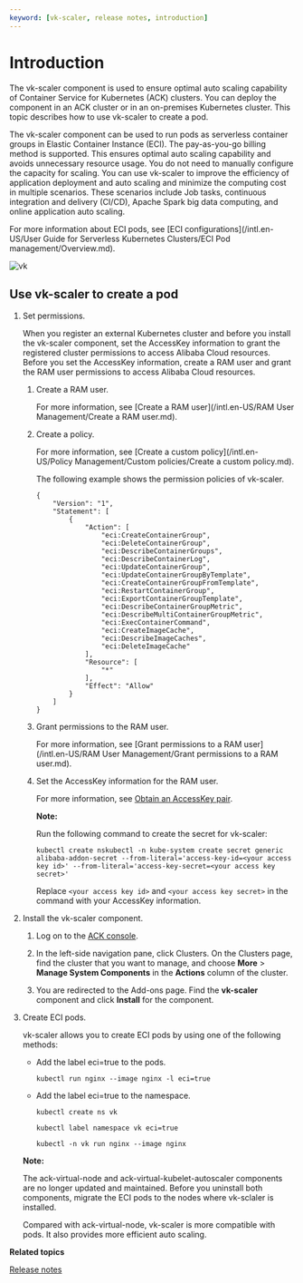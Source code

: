 ```yaml
---
keyword: [vk-scaler, release notes, introduction]
---
```


# Introduction

The vk-scaler component is used to ensure optimal auto scaling capability of Container Service for Kubernetes \(ACK\) clusters. You can deploy the component in an ACK cluster or in an on-premises Kubernetes cluster. This topic describes how to use vk-scaler to create a pod.

The vk-scaler component can be used to run pods as serverless container groups in Elastic Container Instance \(ECI\). The pay-as-you-go billing method is supported. This ensures optimal auto scaling capability and avoids unnecessary resource usage. You do not need to manually configure the capacity for scaling. You can use vk-scaler to improve the efficiency of application deployment and auto scaling and minimize the computing cost in multiple scenarios. These scenarios include Job tasks, continuous integration and delivery \(CI/CD\), Apache Spark big data computing, and online application auto scaling.

For more information about ECI pods, see [ECI configurations](/intl.en-US/User Guide for Serverless Kubernetes Clusters/ECI Pod management/Overview.md).

![vk](https://static-aliyun-doc.oss-cn-hangzhou.aliyuncs.com/assets/img/en-US/7166194061/p168908.png)

## Use vk-scaler to create a pod

1.  Set permissions.

    When you register an external Kubernetes cluster and before you install the vk-scaler component, set the AccessKey information to grant the registered cluster permissions to access Alibaba Cloud resources. Before you set the AccessKey information, create a RAM user and grant the RAM user permissions to access Alibaba Cloud resources.

    1.  Create a RAM user.

        For more information, see [Create a RAM user](/intl.en-US/RAM User Management/Create a RAM user.md).

    2.  Create a policy.

        For more information, see [Create a custom policy](/intl.en-US/Policy Management/Custom policies/Create a custom policy.md).

        The following example shows the permission policies of vk-scaler.

        ```
        {
            "Version": "1",
            "Statement": [
                {
                    "Action": [
                        "eci:CreateContainerGroup",
                        "eci:DeleteContainerGroup",
                        "eci:DescribeContainerGroups",
                        "eci:DescribeContainerLog",
                        "eci:UpdateContainerGroup",
                        "eci:UpdateContainerGroupByTemplate",
                        "eci:CreateContainerGroupFromTemplate",
                        "eci:RestartContainerGroup",
                        "eci:ExportContainerGroupTemplate",
                        "eci:DescribeContainerGroupMetric",
                        "eci:DescribeMultiContainerGroupMetric",
                        "eci:ExecContainerCommand",
                        "eci:CreateImageCache",
                        "eci:DescribeImageCaches",
                        "eci:DeleteImageCache"
                    ],
                    "Resource": [
                        "*"
                    ],
                    "Effect": "Allow"
                }
            ]
        }
        ```

    3.  Grant permissions to the RAM user.

        For more information, see [Grant permissions to a RAM user](/intl.en-US/RAM User Management/Grant permissions to a RAM user.md).

    4.  Set the AccessKey information for the RAM user.

        For more information, see [Obtain an AccessKey pair]().

        **Note:**

        Run the following command to create the secret for vk-scaler:

        ```
        kubectl create nskubectl -n kube-system create secret generic alibaba-addon-secret --from-literal='access-key-id=<your access key id>' --from-literal='access-key-secret=<your access key secret>'
        ```

        Replace `<your access key id>` and `<your access key secret>` in the command with your AccessKey information.

2.  Install the vk-scaler component.

    1.  Log on to the [ACK console](https://cs.console.aliyun.com).

    2.  In the left-side navigation pane, click Clusters. On the Clusters page, find the cluster that you want to manage, and choose **More** \> **Manage System Components** in the **Actions** column of the cluster.

    3.  You are redirected to the Add-ons page. Find the **vk-scaler** component and click **Install** for the component.

3.  Create ECI pods.

    vk-scaler allows you to create ECI pods by using one of the following methods:

    -   Add the label eci=true to the pods.

        ```
        kubectl run nginx --image nginx -l eci=true
        ```

    -   Add the label eci=true to the namespace.

        ```
        kubectl create ns vk
        
        kubectl label namespace vk eci=true
        
        kubectl -n vk run nginx --image nginx
        ```

    **Note:**

    The ack-virtual-node and ack-virtual-kubelet-autoscaler components are no longer updated and maintained. Before you uninstall both components, migrate the ECI pods to the nodes where vk-sclaler is installed.

    Compared with ack-virtual-node, vk-scaler is more compatible with pods. It also provides more efficient auto scaling.


**Related topics**  


[Release notes]()


